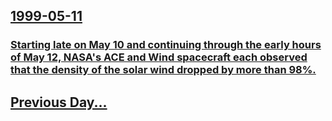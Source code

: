 ## [1999-05-11](/news/1999/05/11/index.md)

### [ Starting late on May 10 and continuing through the early hours of May 12, NASA's ACE and Wind spacecraft each observed that the density of the solar wind dropped by more than 98%. ](/news/1999/05/11/starting-late-on-may-10-and-continuing-through-the-early-hours-of-may-12-nasa-s-ace-and-wind-spacecraft-each-observed-that-the-density-of.md)
## [Previous Day...](/news/1999/05/10/index.md)

